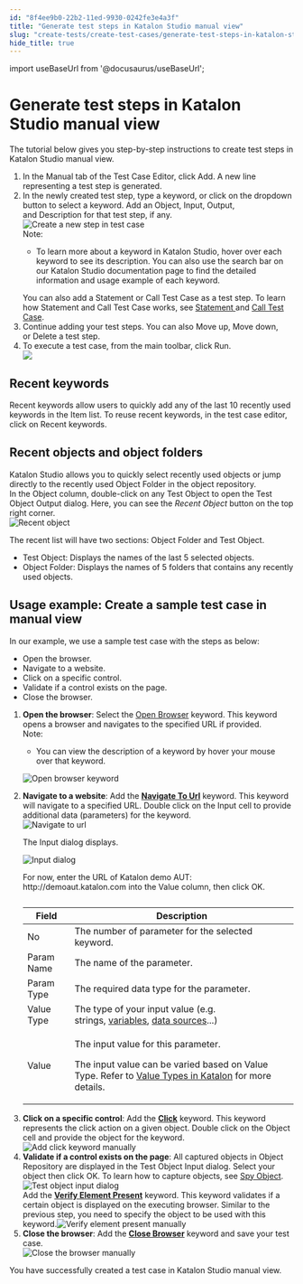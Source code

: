 ```yaml
---
id: "8f4ee9b0-22b2-11ed-9930-0242fe3e4a3f"
title: "Generate test steps in Katalon Studio manual view"
slug: "create-tests/create-test-cases/generate-test-steps-in-katalon-studio-manual-view"
hide_title: true
---
```

import useBaseUrl from '@docusaurus/useBaseUrl';


# <a id="task-2480" class="anchor_top_offset"/><a id="ariaid-title1" class="anchor_top_offset"/>Generate test steps in <span xmlns="http://www.w3.org/1999/xhtml" className="ph">Katalon Studio</span>  manual view

<section xmlns="http://www.w3.org/1999/xhtml" className="section context"><p className="p">The tutorial below  gives you step-by-step instructions to create test steps in <span className="ph">Katalon Studio</span> manual view.</p></section> 
<ol xmlns="http://www.w3.org/1999/xhtml" className="ol steps"><li className="li step stepexpand"><span className="ph cmd">In the&nbsp;<span className="ph uicontrol">Manual</span>&nbsp;tab of the&nbsp;<span className="ph uicontrol">Test Case Editor</span>, click&nbsp;<span className="ph uicontrol">Add</span>. A new line representing a test step is generated.</span></li><li className="li step stepexpand"><span className="ph cmd">In the newly created test step, type a keyword, or click on the dropdown button to select a keyword. Add an&nbsp;<span className="ph uicontrol">Object</span>,&nbsp;<span className="ph uicontrol">Input</span>,&nbsp;<span className="ph uicontrol">Output</span>, and&nbsp;<span className="ph uicontrol">Description</span>&nbsp;for that test step, if any.</span><div className="itemgroup info"><img className="image" src={useBaseUrl("/8f66b770-22b2-11ed-9930-0242fe3e4a3f.png")} alt="Create a new step in test case" /></div><div className="itemgroup info"><div className="note note note_note"><span className="note__title">Note:</span> <ul className="ul"><li className="li"><p className="p">To learn more about a keyword in <span className="ph">Katalon Studio</span>, hover over each keyword to see its description. You can also use the search bar on our <span className="ph">Katalon Studio</span> documentation page to find the detailed information and usage example of each keyword.</p></li></ul></div></div><div className="itemgroup info">You can also add a&nbsp;<span className="ph uicontrol">Statement</span>&nbsp;or&nbsp;<span className="ph uicontrol">Call Test Case</span>&nbsp;as a test step. To learn how <span className="ph uicontrol">Statement</span> and <span className="ph uicontrol">Call Test Case</span> works, see <a className="xref" href="/docs/create-tests/create-test-cases/statements/statements-in-katalon-studio-overview">Statement </a>and <a className="xref" href="/docs/create-tests/create-test-cases/call-test-case-in-katalon-studio">Call Test Case</a>.</div></li><li className="li step stepexpand"><span className="ph cmd">Continue adding your test steps. You can also&nbsp;<span className="ph uicontrol">Move up</span>,&nbsp;<span className="ph uicontrol">Move down</span>, or&nbsp;<span className="ph uicontrol">Delete</span>&nbsp;a test step.</span></li><li className="li step stepexpand"><span className="ph cmd">To execute a test case, from the main toolbar, click <span className="ph uicontrol">Run</span>.</span><div className="itemgroup info"><img className="image" width={250} src={useBaseUrl("/9e251d20-5c68-11ed-a602-0242cfbc79b5.png")} /></div></li></ol> 

## <a id="task-5395" class="anchor_top_offset"/>Recent keywords

<div xmlns="http://www.w3.org/1999/xhtml" className="li step p"><span className="ph cmd"><span className="ph uicontrol">Recent keywords</span>&nbsp;allow users to quickly add any of the last 10 recently used keywords in the&nbsp;Item&nbsp;list. To reuse recent keywords, in the test case editor, click on&nbsp;<span className="ph uicontrol">Recent keywords</span>.</span></div>

## <a id="task-899" class="anchor_top_offset"/>Recent objects and object folders

<section xmlns="http://www.w3.org/1999/xhtml" className="section context"><span className="ph">Katalon Studio</span> allows you to quickly select recently used objects or jump directly to the recently used&nbsp;<span className="ph uicontrol">Object Folder</span>&nbsp;in the object repository.</section> 
<div xmlns="http://www.w3.org/1999/xhtml" className="li step p"><span className="ph cmd">In the Object column, double-click on any Test Object to open the&nbsp;<span className="ph uicontrol">Test Object Output</span>&nbsp;dialog. Here, you can see the&nbsp;<em className="ph i">Recent Object</em>&nbsp;button on the top right corner.</span><div className="itemgroup info"><img className="image" width={600} src={useBaseUrl("/8f67c8e0-22b2-11ed-9930-0242fe3e4a3f.png")} alt="Recent object" /></div><div className="itemgroup info"><p className="p">The recent list will have two sections:&nbsp;<span className="ph uicontrol">Object Folder</span>&nbsp;and&nbsp;<span className="ph uicontrol">Test Object</span>.</p><ul className="ul"><li className="li"><span className="ph uicontrol">Test Object</span>:&nbsp;Displays the names of the last 5 selected objects.</li><li className="li"><span className="ph uicontrol">Object Folder</span>:&nbsp;Displays the names of 5 folders that contains any recently used objects.</li></ul></div></div>

## <a id="task-7507" class="anchor_top_offset"/>Usage example: Create a sample test case in manual view

<section xmlns="http://www.w3.org/1999/xhtml" className="section context"><p className="p">In our example, we use a sample test case with the steps as below:</p><ul className="ul"><li className="li">Open the browser.</li><li className="li">Navigate to a website.</li><li className="li">Click on a specific control.</li><li className="li">Validate if a control exists on the page.</li><li className="li">Close the browser.</li></ul></section> 
<ol xmlns="http://www.w3.org/1999/xhtml" className="ol steps"><li className="li step stepexpand"><span className="ph cmd"><strong className="ph b">Open the browser</strong>: Select the <a className="xref" href="/docs/create-tests/keywords/keyword-description-in-katalon-studio/web-ui-keywords/webui-open-browser">Open Browser</a> keyword. This keyword opens a browser and navigates to the specified URL if provided.</span><div className="itemgroup info"><div className="note note note_note"><span className="note__title">Note:</span> <ul className="ul"><li className="li"><p className="p">You can view the description of a keyword by hover your mouse over that keyword.</p></li></ul></div><p className="p"><img className="image" src={useBaseUrl("/8f6075e0-22b2-11ed-9930-0242fe3e4a3f.png")} alt="Open browser keyword" /></p></div></li><li className="li step stepexpand"><span className="ph cmd"><strong className="ph b">Navigate to a website</strong>: Add the <strong className="ph b"><a className="xref" href="/docs/create-tests/keywords/keyword-description-in-katalon-studio/web-ui-keywords/webui-navigate-to-url">Navigate To Url</a></strong> keyword. This keyword will navigate to a specified URL. Double click on the <span className="ph uicontrol">Input</span> cell to provide additional data (parameters) for the keyword.</span><div className="itemgroup info"><img className="image" width={600} src={useBaseUrl("/8f611220-22b2-11ed-9930-0242fe3e4a3f.png")} alt="Navigate to url" /><p className="p">The&nbsp;<span className="ph uicontrol">Input</span>&nbsp;dialog displays.</p><p className="p"><img className="image" width={600} src={useBaseUrl("/8f6557e0-22b2-11ed-9930-0242fe3e4a3f.png")} alt="Input dialog" /></p></div><div className="itemgroup info">For now, enter the URL of Katalon demo AUT: <span className="ph">http://demoaut.katalon.com</span> into the <span className="ph uicontrol">Value</span> column, then click <span className="ph uicontrol">OK</span>.</div><div className="itemgroup info"><table className="table anchor_top_offset" id="task-7507__7fe2928b-ace6-422a-ad61-55b139782bf9"><caption /><colgroup><col /><col /></colgroup><thead className="thead"><tr className><th className="entry anchor_top_offset" id="task-7507__7fe2928b-ace6-422a-ad61-55b139782bf9__entry__1">Field</th><th className="entry anchor_top_offset" id="task-7507__7fe2928b-ace6-422a-ad61-55b139782bf9__entry__2">Description</th></tr></thead><tbody className="tbody"><tr className><td className="entry" headers="task-7507__7fe2928b-ace6-422a-ad61-55b139782bf9__entry__1 task-7507__7fe2928b-ace6-422a-ad61-55b139782bf9__entry__2 ">No</td><td className="entry" headers="task-7507__7fe2928b-ace6-422a-ad61-55b139782bf9__entry__1 task-7507__7fe2928b-ace6-422a-ad61-55b139782bf9__entry__2 ">The number of parameter for the selected keyword.</td></tr><tr className><td className="entry" headers="task-7507__7fe2928b-ace6-422a-ad61-55b139782bf9__entry__1 task-7507__7fe2928b-ace6-422a-ad61-55b139782bf9__entry__2 ">Param Name</td><td className="entry" headers="task-7507__7fe2928b-ace6-422a-ad61-55b139782bf9__entry__1 task-7507__7fe2928b-ace6-422a-ad61-55b139782bf9__entry__2 ">The name of the parameter.</td></tr><tr className><td className="entry" headers="task-7507__7fe2928b-ace6-422a-ad61-55b139782bf9__entry__1 task-7507__7fe2928b-ace6-422a-ad61-55b139782bf9__entry__2 ">Param Type</td><td className="entry" headers="task-7507__7fe2928b-ace6-422a-ad61-55b139782bf9__entry__1 task-7507__7fe2928b-ace6-422a-ad61-55b139782bf9__entry__2 ">The required data type for the parameter.</td></tr><tr className><td className="entry" headers="task-7507__7fe2928b-ace6-422a-ad61-55b139782bf9__entry__1 task-7507__7fe2928b-ace6-422a-ad61-55b139782bf9__entry__2 ">Value Type</td><td className="entry" headers="task-7507__7fe2928b-ace6-422a-ad61-55b139782bf9__entry__1 task-7507__7fe2928b-ace6-422a-ad61-55b139782bf9__entry__2 ">The type of your input value (e.g. strings,&nbsp;<a className="xref" href="/docs/create-tests/data-driven-testing/data-driven-testing-with-katalon-studio#id__section-ddt-variables">variables</a>, <a className="xref" href="/docs/create-tests/data-driven-testing/manage-test-data">data sources</a>...)</td></tr><tr className><td className="entry" headers="task-7507__7fe2928b-ace6-422a-ad61-55b139782bf9__entry__1 task-7507__7fe2928b-ace6-422a-ad61-55b139782bf9__entry__2 ">Value</td><td className="entry" headers="task-7507__7fe2928b-ace6-422a-ad61-55b139782bf9__entry__1 task-7507__7fe2928b-ace6-422a-ad61-55b139782bf9__entry__2 "><p className="p">The input value for this parameter.</p><p className="p">The input value can be varied based on&nbsp;<span className="ph uicontrol">Value Type</span>. Refer to&nbsp;<a className="xref" href="/docs/create-tests/create-test-cases/value-types-in-katalon-studio">Value Types in Katalon</a>&nbsp;for more details.</p></td></tr></tbody></table></div></li><li className="li step stepexpand"><span className="ph cmd"><strong className="ph b">Click on a specific control</strong>: Add the <strong className="ph b"><a className="xref" href="/docs/create-tests/keywords/keyword-description-in-katalon-studio/web-ui-keywords/webui-click">Click</a></strong> keyword. This keyword represents the click action on a given object. Double click on the <span className="ph uicontrol">Object</span> cell and provide the object for the keyword.</span><div className="itemgroup info"><img className="image" width={600} src={useBaseUrl("/8f5db6c0-22b2-11ed-9930-0242fe3e4a3f.png")} alt="Add click keyword manually" /></div></li><li className="li step stepexpand"><span className="ph cmd"><strong className="ph b">Validate if a control exists on the page</strong>: All captured objects in <span className="ph uicontrol">Object Repository</span> are displayed in the <span className="ph uicontrol">Test Object Input</span> dialog. Select your object then click <span className="ph uicontrol">OK</span>. To learn how to capture objects, see <a className="xref" href="/docs/create-tests/record-and-spy/webui-record-and-spy-utilities/spy-web-utility-in-katalon-studio">Spy Object</a>.</span><div className="itemgroup info"><img className="image" width={500} src={useBaseUrl("/8f61fc80-22b2-11ed-9930-0242fe3e4a3f.png")} alt="Test object input dialog" /></div><div className="itemgroup info">Add the <strong className="ph b"><a className="xref" href="/docs/create-tests/keywords/keyword-description-in-katalon-studio/web-ui-keywords/webui-verify-element-present">Verify Element Present</a></strong> keyword. This keyword validates if a certain object is displayed on the executing browser. Similar to the previous step, you need to specify the object to be used with this keyword.<img className="image" width={600} src={useBaseUrl("/8f649490-22b2-11ed-9930-0242fe3e4a3f.png")} alt="Verify element present manually" /></div></li><li className="li step stepexpand"><span className="ph cmd"><strong className="ph b">Close the browser</strong>: Add the <strong className="ph b"><a className="xref" href="/docs/create-tests/keywords/keyword-description-in-katalon-studio/web-ui-keywords/webui-close-browser">Close Browser</a></strong> keyword and save your test case.</span><div className="itemgroup info"><img className="image" width={600} src={useBaseUrl("/8f638320-22b2-11ed-9930-0242fe3e4a3f.png")} alt="Close the browser manually" /></div></li></ol> 
<section xmlns="http://www.w3.org/1999/xhtml" className="section result">You have successfully created a test case in <span className="ph">Katalon Studio</span> manual view.</section> 
